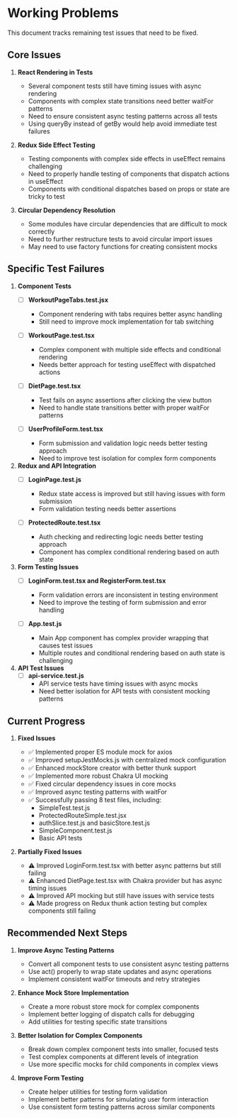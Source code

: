 # Working Problems

This document tracks remaining test issues that need to be fixed.

## Core Issues

1. **React Rendering in Tests**
   - Several component tests still have timing issues with async rendering
   - Components with complex state transitions need better waitFor patterns
   - Need to ensure consistent async testing patterns across all tests
   - Using queryBy instead of getBy would help avoid immediate test failures

2. **Redux Side Effect Testing**
   - Testing components with complex side effects in useEffect remains challenging
   - Need to properly handle testing of components that dispatch actions in useEffect
   - Components with conditional dispatches based on props or state are tricky to test

3. **Circular Dependency Resolution**
   - Some modules have circular dependencies that are difficult to mock correctly
   - Need to further restructure tests to avoid circular import issues
   - May need to use factory functions for creating consistent mocks

## Specific Test Failures

1. **Component Tests**
   - [ ] **WorkoutPageTabs.test.jsx**
     - Component rendering with tabs requires better async handling
     - Still need to improve mock implementation for tab switching
   
   - [ ] **WorkoutPage.test.tsx**
     - Complex component with multiple side effects and conditional rendering
     - Needs better approach for testing useEffect with dispatched actions

   - [ ] **DietPage.test.tsx**
     - Test fails on async assertions after clicking the view button
     - Need to handle state transitions better with proper waitFor patterns

   - [ ] **UserProfileForm.test.tsx**
     - Form submission and validation logic needs better testing approach
     - Need to improve test isolation for complex form components

2. **Redux and API Integration**
   - [ ] **LoginPage.test.js**
     - Redux state access is improved but still having issues with form submission
     - Form validation testing needs better assertions

   - [ ] **ProtectedRoute.test.tsx**
     - Auth checking and redirecting logic needs better testing approach
     - Component has complex conditional rendering based on auth state

3. **Form Testing Issues**
   - [ ] **LoginForm.test.tsx and RegisterForm.test.tsx**
     - Form validation errors are inconsistent in testing environment
     - Need to improve the testing of form submission and error handling

   - [ ] **App.test.js**
     - Main App component has complex provider wrapping that causes test issues
     - Multiple routes and conditional rendering based on auth state is challenging

4. **API Test Issues**
   - [ ] **api-service.test.js**
     - API service tests have timing issues with async mocks
     - Need better isolation for API tests with consistent mocking patterns

## Current Progress

1. **Fixed Issues**
   - ✅ Implemented proper ES module mock for axios
   - ✅ Improved setupJestMocks.js with centralized mock configuration
   - ✅ Enhanced mockStore creator with better thunk support
   - ✅ Implemented more robust Chakra UI mocking
   - ✅ Fixed circular dependency issues in core mocks
   - ✅ Improved async testing patterns with waitFor
   - ✅ Successfully passing 8 test files, including:
     - SimpleTest.test.js
     - ProtectedRouteSimple.test.jsx
     - authSlice.test.js and basicStore.test.js
     - SimpleComponent.test.js
     - Basic API tests

2. **Partially Fixed Issues**
   - ⚠️ Improved LoginForm.test.tsx with better async patterns but still failing
   - ⚠️ Enhanced DietPage.test.tsx with Chakra provider but has async timing issues
   - ⚠️ Improved API mocking but still have issues with service tests
   - ⚠️ Made progress on Redux thunk action testing but complex components still failing

## Recommended Next Steps

1. **Improve Async Testing Patterns**
   - Convert all component tests to use consistent async testing patterns
   - Use act() properly to wrap state updates and async operations
   - Implement consistent waitFor timeouts and retry strategies

2. **Enhance Mock Store Implementation**
   - Create a more robust store mock for complex components
   - Implement better logging of dispatch calls for debugging
   - Add utilities for testing specific state transitions

3. **Better Isolation for Complex Components**
   - Break down complex component tests into smaller, focused tests
   - Test complex components at different levels of integration
   - Use more specific mocks for child components in complex views

4. **Improve Form Testing**
   - Create helper utilities for testing form validation
   - Implement better patterns for simulating user form interaction
   - Use consistent form testing patterns across similar components